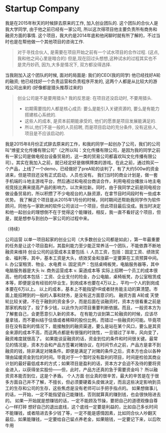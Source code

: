 Startup Company
==
我是在2015年秋天的时候辞去原来的工作, 加入创业团队的. 这个团队的合伙人是我大学同学, 由于他之前已经有一家公司, 所以这次得项目他主要负责所有商务和融资方面的事情. 这个项目，我大约是2014年底和他闲聊时就有所了解的，不过当时也是在帮他做一个其他项目的咨询工作.

> 对于寻找合伙人, 是需要在项目开始之前有一个试水项目的合作过程. (这点,我和他之间心里是暗合的) 但是,现在回过头想想,这种试水的过程其实也不是灵丹妙药, 因为,大多是情况下, 双方都没得选择.

当我刚加入这个团队的时候, 面对的局面是: 我们的CEO(我的同学) 他已经找好A轮的融资; 他已经找好一个负责运营和负责程序开发的, 这两个人都是从比较大的游戏公司出来的 (好像都是猎头推荐过来的)

> 创业公司是不是要用猎头? 我的反思是: 在项目还没启动时, 不要用猎头. 
>- 初期需要找的人都是核心成员: 要么是能引入关键资源的, 要么是有能力搭建核心系统的.
>- 这些人的成本, 是资本前期能承受的, 他们的愿景是项目发展能满足的.
>- 所以,他们不是一般的人员招聘, 而是项目启动的充分条件, 没有这些人, 项目是不应该启动的. 




我是2015年8月份正式辞去原来的工作，和我的同学一起创办了公司，我们的公司叫“燎星文化传播有限公司”（之所以叫：文化传播有限公司，是因为我的同学之前有一家公司是做电视台设备贸易的，这一类的贸易公司都喜欢叫文化传播有限公司）。其实在我加入之前，就已经定好是做棋牌类的游戏。在此之前，通过购买一个产品，上线了一个demo，已经做好了preA轮的谈判了，有了大约500w的资金进来，但是项目还没有正式启动，人员也没有。
            我们当时的商业计划是，做一套手机端的斗地主游戏平台，然后通过和电视台商谈合作，利用电视台播放斗地主电视竞技比赛来提高产品的影响力，以次来拉新。同时，由于我同学之前是同电视台做设备贸易的，所以积攒了不少电视台的人脉资源，在拿节目时间段时有一些成本优势。
            我了解这个项目是从2015年1月份的时候，同时期间还帮助我同学作为软件顾问，同他与一家欧洲的软件公司谈过一个项目，但此项目最后没成。我当时决定和他一起创业的理想倒不在于觉得这个能赚钱，相反，我一直不看好这个项目，但是，就是想参与到创办一家公司的过程中来。
 
（待续）
 
 
公司运营
以单一项目起家的创业公司（大多数创业公司都是如此），第一年最重要的任务是让这个项目盈利，其盈利能力至少能正常养活一个团队，不能依靠不断地融资来维持
创业公司的运营成本主要包括.
                                          i.    人员工资，包括：固定工资、绩效奖金、福利等，其中，基本工资是大头，绩效奖金和涨薪一定要算在工资预算中间。
                                         ii.    办公室租赁、物业、水电费
                                        iii.    固定资产：包括桌椅板凳，电脑服务器等，其中电脑服务器是大头
                                        iv.    商务运营成本
                                         v.    渠道成本等
实际上招聘一个员工的成本很高，他的成本包括：工资、企业支付的险金，办公电脑，桌椅板凳，办公室租赁成本等，即便是没有经验的毕业生，到岗成本也要在4万以上，平均一个人的到岗成本要在6万以上。
以上的成本，基本上不能指望HR或者财务能主动的算清楚。市面上能招聘到的一般的人事和财务，是没有这方面意识的。
融资方面
A轮或 天使轮比较关键，不在于融到的资金多少，而是后面在谈融资时，资本方很看重之前是那家机构投了，投了多少钱，以此作为对项目重要判断依据。而且，一般资本方为了解套自己，会更愿意引入新的资本。
在有能力谈到第二轮融资的时候，应该尽量拿钱，而不要纠结于估值或者稀释的股份比例，而错过一些融资的可能。毕竟项目在没有盈利的情况下，能接触到的融资渠道，要么是站在某个风口，要么是其资金来源的成本不高，而这两点都是有很强的时效性，一旦错过了半年，风向变了，融资难度就很高了。
如果能谈妥融资的话，资金到位的条件和时间很关键。最常见的情况是，资本方会和产品方签署对赌协议，在时间节点之前，产品方是拿不到融资的钱，除非满足对赌条件。即便是满足了对赌的条件之后，资本方也会以各种理由延缓资金到位的时间。毕竟对于一个暂时没有盈利的项目，时间是检验其商业计划的最好最低成本的方式；如果项目是盈利的话，资本方才会迫不及待的要将资金进入，以获得坐实股份——但，此时，产品方还真的急于需要资金吗？ 所以融资资本能否到位，这是个矛盾。
个人方面
创业真的很辛苦，最大的辛苦是在于很多方面自己并不了解，不擅长，但必须要硬着头皮做决定，而且这些决定影响到员工的生存和公司的生存，这些焦虑是没有老师可以手把手指点的。
如果想做事儿的话，一开始，一定不能指望自己能赚钱，否则就算真的赚到钱，也会很快陪进去的。
如果一开始就是想赚钱的话，一定不能顾及节操，要把自己的道德观像自尊心一样打碎
想好自己的退出底线，这个底线一定要是利益的，比如自己多长时间不能赚钱，或者陪进去多少钱了等，一定不能是感情因素，比如同合伙人吵翻天
最后，如果能赚钱，一定要给自己留点养老金，如果赔钱，一定要记下来，以后吹牛用